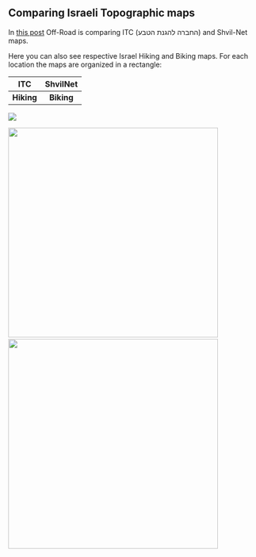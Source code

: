 ## Comparing Israeli Topographic maps
In [this post](https://blog.off-road.io/%D7%97%D7%99%D7%93%D7%95%D7%A9%D7%99%D7%9D-%D7%9C%D7%A9%D7%A0%D7%94-%D7%94%D7%97%D7%93%D7%A9%D7%94/)
Off-Road is comparing ITC (החברה להגנת הטבע) and Shvil-Net maps.

Here you can also see respective  Israel Hiking and Biking maps. For each location the maps are organized in a rectangle:

|ITC|ShvilNet|
|:----:|:---:|
|**Hiking**|**Biking**|

![](https://user-images.githubusercontent.com/1304610/45303191-e8d8c700-b51d-11e8-9c1c-bad43d00e9e4.png)

<img width="423" src="https://user-images.githubusercontent.com/1304610/45306506-8aafe200-b525-11e8-9536-cd0b6467062e.jpg">&nbsp;&nbsp;&nbsp;&nbsp;&nbsp;&nbsp;&nbsp;&nbsp;&nbsp;<img width="423" src="https://user-images.githubusercontent.com/1304610/45306505-8a174b80-b525-11e8-84fe-97e32a496db7.jpg">
